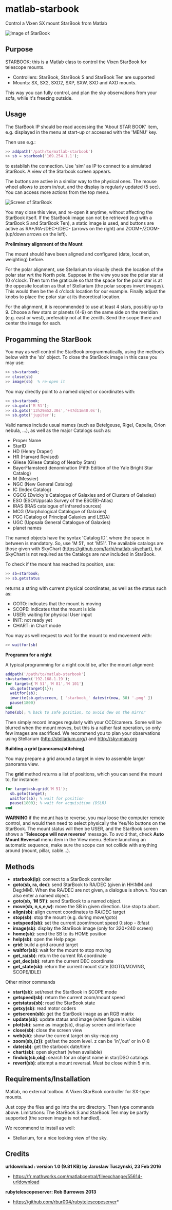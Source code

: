 # matlab-starbook
Control a Vixen SX mount StarBook from Matlab

![Image of StarBook](https://github.com/farhi/matlab-starbook/blob/master/%40starbook/doc/Starbook.jpg)

Purpose
-------

STARBOOK: this is a Matlab class to control the Vixen StarBook for telescope mounts.

- Controllers: StarBook, StarBook S and StarBook Ten are supported
- Mounts: SX, SX2, SXD2, SXP, SXW, SXD and AXD mounts.
   
This way you can fully control, and plan the sky observations from your sofa, while it's freezing outside.

Usage
-----

The StarBook IP should be read accessing the 'About STAR BOOK' item, e.g. displayed in the menu at start-up or accessed with the 'MENU' key. 

Then use e.g.:

```matlab
>> addpath('/path/to/matlab-starbook')
>> sb = starbook('169.254.1.1');
```

to establish the connection. Use 'sim' as IP to connect to a simulated StarBook. A view of the Starbook screen appears.

The buttons are active in a similar way to the physical ones. The mouse wheel allows to zoom in/out, and the display is regularly updated (5 sec).
You can access more actions from the top menu.

![Screen of StarBook](https://github.com/farhi/matlab-starbook/blob/master/%40starbook/doc/screen_valid.png)

You may close this view, and re-open it anytime, without affecting the StarBook itself. If the StarBook image can not be retrieved (e.g with a StarBook S and StarBook Ten), a static image is used, and buttons are active as RA+/RA-/DEC+/DEC- (arrows on the right) and ZOOM+/ZOOM- (up/down arrows on the left).

**Preliminary alignment of the Mount**

The mount should have been aligned and configured (date, location, weighting) before.

For the polar alignment, use Stellarium to visually check the location of the polar star wrt the North pole. Suppose in the view you see the polar star at 10 o'clock. Then turn the graticule so that the space for the polar star is at the opposite location as that of Stellarium (the polar scopes invert images). This would then be the 4 o'clock location for our example. Finally adjust the knobs to place the polar star at its theoretical location.

For the alignment, it is recommended to use at least 4 stars, possibly up to 9. Choose a few stars or planets (4-9) on the same side on the meridian (e.g. east or west), preferably not at the zenith. Send the scope there and center the image for each.

Progamming the StarBook
-----------------------

You may as well control the StarBook programmatically, using the methods below with the 'sb' object. To close the StarBook image in this case you may use:

```matlab
>> sb=starbook;
>> close(sb)
>> image(sb)  % re-open it
```

You may directly point to a named object or coordinates with:

```matlab
>> sb=starbook;
>> sb.goto('M 51');
>> sb.goto('13h29m52.30s','+47d11m40.0s');
>> sb.goto('jupiter');
```

Valid names include usual names (such as Betelgeuse, Rigel, Capella, Orion nebula, ...), as well as the major Catalogs such as:

- Proper Name
- StarID
- HD (Henry Draper)
- HR (Harvard Revised)
- Gliese (Gliese Catalog of Nearby Stars)
- BayerFlamsteed denomination (Fifth Edition of the Yale Bright Star Catalog)
- M (Messier)
- NGC (New General Catalog)
- IC (Index Catalog)
- CGCG (Zwicky's Catalogue of Galaxies and of Clusters of Galaxies)
- ESO (ESO/Uppsala Survey of the ESO(B)-Atlas)
- IRAS (IRAS catalogue of infrared sources)
- MCG (Morphological Catalogue of Galaxies)
- PGC (Catalog of Principal Galaxies and LEDA)
- UGC (Uppsala General Catalogue of Galaxies)
- planet names

The named objects have the syntax 'Catalog ID', where the space in between is mandatory. So, use 'M 51', not 'M51'. The available catalogs are those given with SkyChart (https://github.com/farhi/matlab-skychart), but SkyChart is not required as the Catalogs are now included in StarBook.

To check if the mount has reached its position, use:

```matlab
>> sb=starbook;
>> sb.getstatus
```

returns a string with current physical coordinates, as well as the status such as:

- GOTO: indicates that the mount is moving
- SCOPE: indicates that the mount is idle
- USER: waiting for physical User input
- INIT: not ready yet
- CHART: in Chart mode

You may as well request to wait for the mount to end movement with:

```matlab
>> waitfor(sb)
```

**Programm for a night**

A typical programming for a night could be, after the mount alignment:
```matlab
addpath('/path/to/matlab-starbook')
sb=starbook('192.168.1.19');
for target={'M 51','M 81','M 101'}
  sb.goto(target{1});
  waitfor(sb);
  imwrite(sb.getscreen, [ 'starbook_' datestr(now, 30) '.png' ])
  pause(1800)
end
home(sb); % back to safe position, to avoid dew on the mirror
```
Then simply record images regularly with your CCD/camera. Some will be blurred when the mount moves, but this is a rather fast operation, so only few images are sacrificed. We recommend you to plan your observations using Stellarium (http://stellarium.org/) and http://sky-map.org

**Building a grid (panorama/stitching)**

You may prepare a grid around a target in view to assemble larger panorama view.

The **grid** method returns a list of positions, which you can send the mount to, for instance:

```matlab
for target=sb.grid('M 51'); 
  sb.goto(target); 
  waitfor(sb); % wait for position
  pause(1800); % wait for acquisition (DSLR)
end
```

**WARNING** if the mount has to reverse, you may loose the computer remote control, and would then need to select physically the Yes/No buttons on the StarBook. The mount status will then be USER, and the StarBook screen shows a **'Telescope will now reverse'** message. To avoid that, check **Auto Mount Reversal** menu item in the View menu. Before launching an automatic sequence, make sure the scope can not collide with anything around (mount, pillar, cable...). 

Methods
-------

- **starbook(ip)**:   connect to a StarBook controller
- **goto(sb, ra, dec)**: send StarBook to RA/DEC (given in HH:MM and Deg:MM). When the RA/DEC are not given, a dialogue is shown. You can also enter a named object.
- **goto(sb, 'M 51')**: send StarBook to a named object.
- **move(sb, n,s,e,w)**: move the SB in given direction. Use stop to abort.
- **align(sb)**:      align current coordinates to RA/DEC target
- **stop(sb)**:       stop the mount (e.g. during move/goto)
- **setspeed(sb)**:   set the current zoom/mount speed 0:stop - 8:fast
- **image(sb)**:      display the StarBook image (only for 320*240 screen)
- **home(sb)**:       send the SB to its HOME position
- **help(sb)**:       open the Help page
- **grid**:           build a grid around target
- **waitfor(sb)**:    wait for the mount to stop moving
- **get_ra(sb)**:     return the current RA coordinate
- **get_dec(sb)**:    return the current DEC coordinate
- **get_state(sb)**:  return the current mount state (GOTO/MOVING, SCOPE/IDLE)

Other minor commands

- **start(sb)**:      set/reset the StarBook in SCOPE mode
- **getspeed(sb)**:   return the current zoom/mount speed 
- **getstatus(sb)**:  read the StarBook state
- **getxy(sb)**:      read motor coders
- **getscreen(sb)**:  get the StarBook image as an RGB matrix
- **update(sb)**:     update status and image (when figure is visible)
- **plot(sb)**:       same as image(sb), display screen and interface
- **close(sb)**:      close the screen view
- **web(sb)**:        show the current target on sky-map.org
- **zoom(sb,{z})**:   get/set the zoom level. z can be 'in','out' or in 0-8
- **date(sb)**:       get the starbook date/time
- **chart(sb)**:      open skychart (when available)
- **findobj(sb,obj)**: search for an object name in star/DSO catalogs
- **revert(sb)**:     attempt a mount reversal. Must be close within 5 min.

Requirements/Installation
-------------------------
Matlab, no external toolbox. A Vixen StarBook controller for SX-type mounts.

Just copy the files and go into the src directory. Then type commands above.
Limitations: The StarBook S and StarBook Ten may be partly supported (the screen image is not handled).

We recommend to install as well:

- Stellarium, for a nice looking view of the sky.

Credits
-------

**urldownload : version 1.0 (9.81 KB) by Jaroslaw Tuszynski, 23 Feb 2016**

- https://fr.mathworks.com/matlabcentral/fileexchange/55614-urldownload

**rubytelescopeserver: Rob Burrowes 2013**

- https://github.com/rbur004/rubytelescopeserver*

